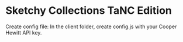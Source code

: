 # Sketchy Collections TaNC Edition
 
Create config file:
In the client folder, create config.js with your Cooper Hewitt API key.